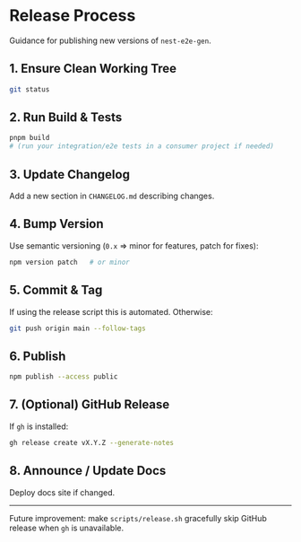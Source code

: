 # Release Process

Guidance for publishing new versions of `nest-e2e-gen`.

## 1. Ensure Clean Working Tree
```bash
git status
```

## 2. Run Build & Tests
```bash
pnpm build
# (run your integration/e2e tests in a consumer project if needed)
```

## 3. Update Changelog
Add a new section in `CHANGELOG.md` describing changes.

## 4. Bump Version
Use semantic versioning (`0.x` => minor for features, patch for fixes):
```bash
npm version patch   # or minor
```

## 5. Commit & Tag
If using the release script this is automated. Otherwise:
```bash
git push origin main --follow-tags
```

## 6. Publish
```bash
npm publish --access public
```

## 7. (Optional) GitHub Release
If `gh` is installed:
```bash
gh release create vX.Y.Z --generate-notes
```

## 8. Announce / Update Docs
Deploy docs site if changed.

---
Future improvement: make `scripts/release.sh` gracefully skip GitHub release when `gh` is unavailable.
